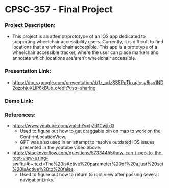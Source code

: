 # CPSC-357 - Final Project

### Project Description: 
- This project is an attempt/prototype of an iOS app dedicated to supporting wheelchair accessibility users. Currently, it is difficult to find locations that are wheelchair accessible. This app is a prototype of a wheelchair accessible tracker, where the user can place markers and annotate which locations are/aren't wheelchair accessible.

### Presentation Link:
- https://docs.google.com/presentation/d/1z_odzSS5PpTkxaJosy8jsp1ND2qzphjuXLlP8kBUs_o/edit?usp=sharing


### Demo Link:


### References:
- https://www.youtube.com/watch?v=fjZd1CwjlxQ 
    - Used to figure out how to get draggable pin on map to work on the ConfirmLocationView. 
    - GPT was also used in an attempt to resolve outdated iOS issues presented in the youtube video above.
- https://stackoverflow.com/questions/57334455/how-can-i-pop-to-the-root-view-using-swiftui#:~:text=The%20isActive%20parameter%20of%20a,just%20set%20isActive%20to%20false. 
    - Used to figure out how to return to root view after passing several navigationLinks.
